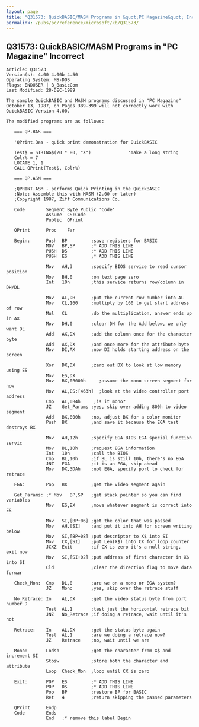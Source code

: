 ```yaml
---
layout: page
title: "Q31573: QuickBASIC/MASM Programs in &quot;PC Magazine&quot; Incorrect"
permalink: /pubs/pc/reference/microsoft/kb/Q31573/
---
```


## Q31573: QuickBASIC/MASM Programs in &quot;PC Magazine&quot; Incorrect

	Article: Q31573
	Version(s): 4.00 4.00b 4.50
	Operating System: MS-DOS
	Flags: ENDUSER | B_BasicCom
	Last Modified: 28-DEC-1989
	
	The sample QuickBASIC and MASM programs discussed in "PC Magazine"
	October 13, 1987, on Pages 389-399 will not correctly work with
	QuickBASIC Version 4.00.
	
	The modified programs are as follows:
	
	   === QP.BAS ===
	
	   'QPrint.Bas - quick print demonstration for QuickBASIC
	
	   Test$ = STRING$(20 * 80, "X")              'make a long string
	   Colr% = 7
	   LOCATE 1, 1
	   CALL QPrint(Test$, Colr%)
	
	   === QP.ASM ===
	
	   ;QPRINT.ASM - performs Quick Printing in the QuickBASIC
	   ;Note: Assemble this with MASM (2.00 or later)
	   ;Copyright 1987, Ziff Communications Co.
	
	   Code        Segment Byte Public 'Code'
	               Assume  CS:Code
	               Public  QPrint
	
	   QPrint      Proc    Far
	
	   Begin:      Push  BP         ;save registers for BASIC
	               MOV   BP,SP      ;* ADD THIS LINE
	               PUSH  DS         ;* ADD THIS LINE
	               PUSH  ES         ;* ADD THIS LINE
	
	               Mov   AH,3       ;specify BIOS service to read cursor position
	               Mov   BH,0       ;on text page zero
	               Int   10h        ;this service returns row/column in DH/DL
	
	               Mov   AL,DH      ;put the current row number into AL
	               Mov   CL,160     ;multiply by 160 to get start address of row
	               Mul   CL         ;do the multiplication, answer ends up in AX
	               Mov   DH,0       ;clear DH for the Add below, we only want DL
	               Add   AX,DX      ;add the column once for the character byte
	               Add   AX,DX      ;and once more for the attribute byte
	               Mov   DI,AX      ;now DI holds starting address on the screen
	
	               Xor   DX,DX      ;zero out DX to look at low memory using ES
	               Mov   ES,DX
	               Mov   BX,0B000h     ;assume the mono screen segment for now
	               Mov   AL,ES:[463h]  ;look at the video controller port address
	               Cmp   AL,0B4h     ;is it mono?
	               JZ    Get_Params ;yes, skip over adding 800h to video segment
	               Add   BX,800h    ;no, adjust BX for a color monitor
	               Push  BX         ;and save it because the EGA test destroys BX
	
	               Mov   AH,12h     ;specify EGA BIOS EGA special function servic
	               Mov   BL,10h     ;request EGA information
	               Int   10h        ;call the BIOS
	               Cmp   BL,10h     ;if BL is still 10h, there's no EGA
	               JNZ   EGA        ;it is an EGA, skip ahead
	               Mov   DX,3DAh    ;not EGA, specify port to check for retrace
	
	   EGA:        Pop   BX         ;get the video segment again
	
	   Get_Params: ;* Mov   BP,SP   ;get stack pointer so you can find variables
	               Mov   ES,BX      ;move whatever segment is correct into ES
	
	               Mov   SI,[BP+06] ;get the color that was passed
	               Mov   AH,[SI]    ;and put it into AH for screen writing below
	               Mov   SI,[BP+08] ;put descriptor to X$ into SI
	               Mov   CX,[SI]    ;put Len(X$) into CX for loop counter
	               JCXZ  Exit       ;if CX is zero it's a null string, exit now
	               Mov   SI,[SI+02] ;put address of first character in X$ into SI
	               Cld              ;clear the direction flag to move data forwar
	
	   Check_Mon:  Cmp   DL,0       ;are we on a mono or EGA system?
	               JZ    Mono       ;yes, skip over the retrace stuff
	
	   No_Retrace: In    AL,DX      ;get the video status byte from port number D
	               Test  AL,1       ;test just the horizontal retrace bit
	               JNZ   No_Retrace ;if doing a retrace, wait until it's not
	
	   Retrace:    In    AL,DX      ;get the status byte again
	               Test  AL,1       ;are we doing a retrace now?
	               JZ    Retrace    ;no, wait until we are
	
	   Mono:       Lodsb            ;get the character from X$ and increment SI
	               Stosw            ;store both the character and attribute
	               Loop  Check_Mon  ;loop until CX is zero
	
	   Exit:       POP   ES         ;* ADD THIS LINE
	               POP   DS         ;* ADD THIS LINE
	               Pop   BP         ;restore BP for BASIC
	               Ret   4          ;return skipping the passed parameters
	
	   QPrint      Endp
	   Code        Ends
	               End   ;* remove this label Begin
